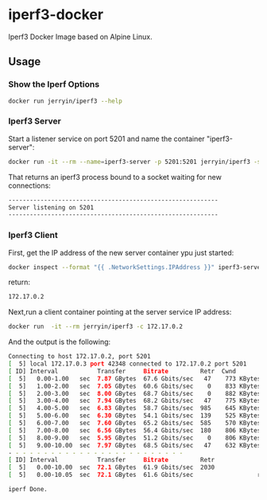 # iperf3-docker

Iperf3 Docker Image based on Alpine Linux.

## Usage

### Show the Iperf Options

```bash
docker run jerryin/iperf3 --help
```

### Iperf3 Server

Start a listener service on port 5201 and name the container "iperf3-server":

```bash
docker run -it --rm --name=iperf3-server -p 5201:5201 jerryin/iperf3 -s
```

That returns an iperf3 process bound to a socket waiting for new connections:

```bash
-----------------------------------------------------------
Server listening on 5201
-----------------------------------------------------------
```

### Iperf3 Client

First, get the IP address of the new server container ypu just started:

```bash
docker inspect --format "{{ .NetworkSettings.IPAddress }}" iperf3-server
```

return:

```bash
172.17.0.2
```

Next,run a client container pointing at the server service IP address:

```bash
docker run  -it --rm jerryin/iperf3 -c 172.17.0.2
```

And the output is the following:

```bash
Connecting to host 172.17.0.2, port 5201
[  5] local 172.17.0.3 port 42348 connected to 172.17.0.2 port 5201
[ ID] Interval           Transfer     Bitrate         Retr  Cwnd
[  5]   0.00-1.00   sec  7.87 GBytes  67.6 Gbits/sec   47    773 KBytes
[  5]   1.00-2.00   sec  7.05 GBytes  60.6 Gbits/sec    0    833 KBytes
[  5]   2.00-3.00   sec  8.00 GBytes  68.7 Gbits/sec    0    882 KBytes
[  5]   3.00-4.00   sec  7.94 GBytes  68.2 Gbits/sec   47    775 KBytes
[  5]   4.00-5.00   sec  6.83 GBytes  58.7 Gbits/sec  985    645 KBytes
[  5]   5.00-6.00   sec  6.30 GBytes  54.1 Gbits/sec  139    525 KBytes
[  5]   6.00-7.00   sec  7.60 GBytes  65.2 Gbits/sec  585    570 KBytes
[  5]   7.00-8.00   sec  6.56 GBytes  56.4 Gbits/sec  180    806 KBytes
[  5]   8.00-9.00   sec  5.95 GBytes  51.2 Gbits/sec    0    806 KBytes
[  5]   9.00-10.00  sec  7.97 GBytes  68.5 Gbits/sec   47    632 KBytes
- - - - - - - - - - - - - - - - - - - - - - - - -
[ ID] Interval           Transfer     Bitrate         Retr
[  5]   0.00-10.00  sec  72.1 GBytes  61.9 Gbits/sec  2030             sender
[  5]   0.00-10.05  sec  72.1 GBytes  61.6 Gbits/sec                  receiver

iperf Done.
```

